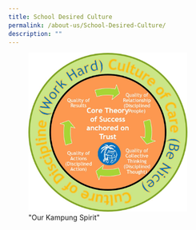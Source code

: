 ```yaml
---
title: School Desired Culture
permalink: /about-us/School-Desired-Culture/
description: ""
---
```


<figure><img src="/images/School%20Desired%20Culture.jpg" style="width:75%"><figcaption> "Our Kampung Spirit"</figcaption></figure>
